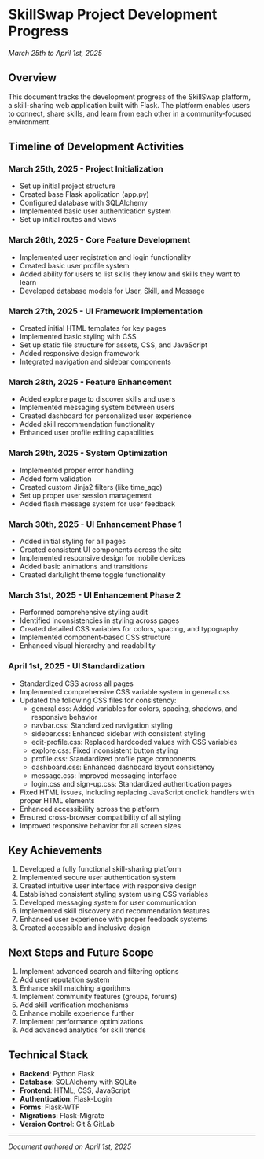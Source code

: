 # SkillSwap Project Development Progress
*March 25th to April 1st, 2025*

## Overview
This document tracks the development progress of the SkillSwap platform, a skill-sharing web application built with Flask. The platform enables users to connect, share skills, and learn from each other in a community-focused environment.

## Timeline of Development Activities

### March 25th, 2025 - Project Initialization
- Set up initial project structure
- Created base Flask application (app.py)
- Configured database with SQLAlchemy
- Implemented basic user authentication system
- Set up initial routes and views

### March 26th, 2025 - Core Feature Development
- Implemented user registration and login functionality
- Created basic user profile system
- Added ability for users to list skills they know and skills they want to learn
- Developed database models for User, Skill, and Message

### March 27th, 2025 - UI Framework Implementation
- Created initial HTML templates for key pages
- Implemented basic styling with CSS
- Set up static file structure for assets, CSS, and JavaScript
- Added responsive design framework
- Integrated navigation and sidebar components

### March 28th, 2025 - Feature Enhancement
- Added explore page to discover skills and users
- Implemented messaging system between users
- Created dashboard for personalized user experience
- Added skill recommendation functionality
- Enhanced user profile editing capabilities

### March 29th, 2025 - System Optimization
- Implemented proper error handling
- Added form validation
- Created custom Jinja2 filters (like time_ago)
- Set up proper user session management
- Added flash message system for user feedback

### March 30th, 2025 - UI Enhancement Phase 1
- Added initial styling for all pages
- Created consistent UI components across the site
- Implemented responsive design for mobile devices
- Added basic animations and transitions
- Created dark/light theme toggle functionality

### March 31st, 2025 - UI Enhancement Phase 2
- Performed comprehensive styling audit
- Identified inconsistencies in styling across pages
- Created detailed CSS variables for colors, spacing, and typography
- Implemented component-based CSS structure
- Enhanced visual hierarchy and readability

### April 1st, 2025 - UI Standardization
- Standardized CSS across all pages
- Implemented comprehensive CSS variable system in general.css
- Updated the following CSS files for consistency:
  - general.css: Added variables for colors, spacing, shadows, and responsive behavior
  - navbar.css: Standardized navigation styling
  - sidebar.css: Enhanced sidebar with consistent styling
  - edit-profile.css: Replaced hardcoded values with CSS variables
  - explore.css: Fixed inconsistent button styling
  - profile.css: Standardized profile page components
  - dashboard.css: Enhanced dashboard layout consistency
  - message.css: Improved messaging interface
  - login.css and sign-up.css: Standardized authentication pages
- Fixed HTML issues, including replacing JavaScript onclick handlers with proper HTML elements
- Enhanced accessibility across the platform
- Ensured cross-browser compatibility of all styling
- Improved responsive behavior for all screen sizes

## Key Achievements
1. Developed a fully functional skill-sharing platform
2. Implemented secure user authentication system
3. Created intuitive user interface with responsive design
4. Established consistent styling system using CSS variables
5. Developed messaging system for user communication
6. Implemented skill discovery and recommendation features
7. Enhanced user experience with proper feedback systems
8. Created accessible and inclusive design

## Next Steps and Future Scope
1. Implement advanced search and filtering options
2. Add user reputation system
3. Enhance skill matching algorithms
4. Implement community features (groups, forums)
5. Add skill verification mechanisms
6. Enhance mobile experience further
7. Implement performance optimizations
8. Add advanced analytics for skill trends

## Technical Stack
- **Backend**: Python Flask
- **Database**: SQLAlchemy with SQLite
- **Frontend**: HTML, CSS, JavaScript
- **Authentication**: Flask-Login
- **Forms**: Flask-WTF
- **Migrations**: Flask-Migrate
- **Version Control**: Git & GitLab

---

*Document authored on April 1st, 2025* 